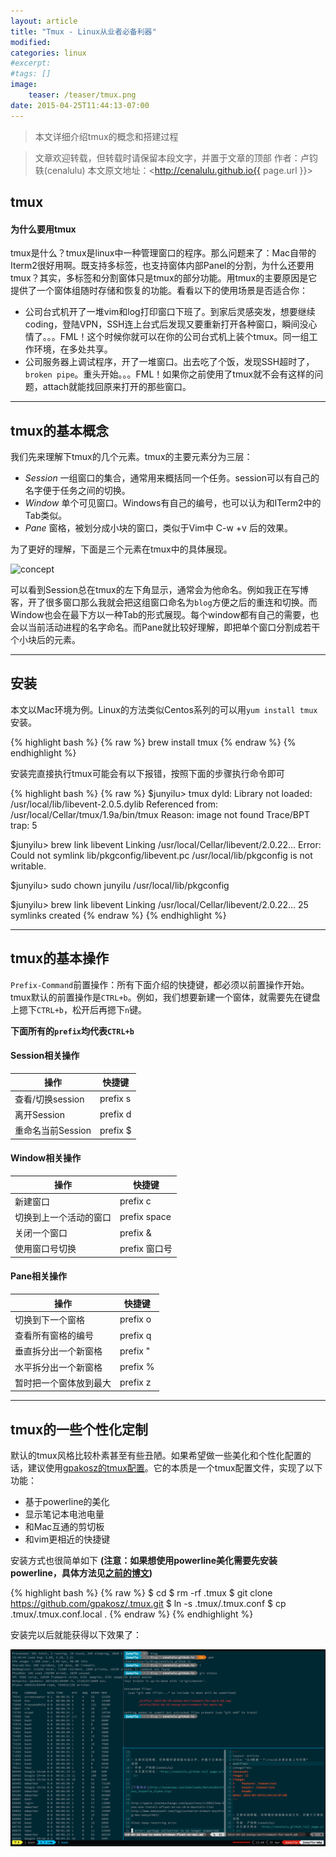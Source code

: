 ```yaml
---
layout: article
title: "Tmux - Linux从业者必备利器"
modified:
categories: linux
#excerpt:
#tags: []
image:
    teaser: /teaser/tmux.png
date: 2015-04-25T11:44:13-07:00
---
```


> 本文详细介绍tmux的概念和搭建过程


> 文章欢迎转载，但转载时请保留本段文字，并置于文章的顶部
> 作者：卢钧轶(cenalulu)
> 本文原文地址：<http://cenalulu.github.io{{ page.url }}>


## tmux

#### 为什么要用tmux

tmux是什么？tmux是linux中一种管理窗口的程序。那么问题来了：Mac自带的Iterm2很好用啊。既支持多标签，也支持窗体内部Panel的分割，为什么还要用tmux？其实，多标签和分割窗体只是tmux的部分功能。用tmux的主要原因是它提供了一个窗体组随时存储和恢复的功能。看看以下的使用场景是否适合你：

- 公司台式机开了一堆vim和log打印窗口下班了。到家后灵感突发，想要继续coding，登陆VPN，SSH连上台式后发现又要重新打开各种窗口，瞬间没心情了。。。FML！这个时候你就可以在你的公司台式机上装个tmux。同一组工作环境，在多处共享。
- 公司服务器上调试程序，开了一堆窗口。出去吃了个饭，发现SSH超时了，`broken pipe`。重头开始。。。FML！如果你之前使用了tmux就不会有这样的问题，attach就能找回原来打开的那些窗口。


---


## tmux的基本概念

我们先来理解下tmux的几个元素。tmux的主要元素分为三层：

- *Session* 一组窗口的集合，通常用来概括同一个任务。session可以有自己的名字便于任务之间的切换。
- *Window* 单个可见窗口。Windows有自己的编号，也可以认为和ITerm2中的Tab类似。
- *Pane* 窗格，被划分成小块的窗口，类似于Vim中 C-w +v 后的效果。

为了更好的理解，下面是三个元素在tmux中的具体展现。

![concept](/images/linux/tmux/concept.jpg)

可以看到Session总在tmux的左下角显示，通常会为他命名。例如我正在写博客，开了很多窗口那么我就会把这组窗口命名为`blog`方便之后的重连和切换。而Window也会在最下方以一种Tab的形式展现。每个window都有自己的需要，也会以当前活动进程的名字命名。而Pane就比较好理解，即把单个窗口分割成若干个小块后的元素。


---


## 安装

本文以Mac环境为例。Linux的方法类似Centos系列的可以用`yum install tmux`安装。

{% highlight bash %}
{% raw %}
brew install tmux
{% endraw %}
{% endhighlight %}

安装完直接执行tmux可能会有以下报错，按照下面的步骤执行命令即可

{% highlight bash %}
{% raw %}
$junyilu> tmux
dyld: Library not loaded: /usr/local/lib/libevent-2.0.5.dylib
Referenced from: /usr/local/Cellar/tmux/1.9a/bin/tmux
Reason: image not found
Trace/BPT trap: 5

$junyilu> brew link libevent
Linking /usr/local/Cellar/libevent/2.0.22...
Error: Could not symlink lib/pkgconfig/libevent.pc
/usr/local/lib/pkgconfig is not writable.

$junyilu> sudo chown junyilu /usr/local/lib/pkgconfig

$junyilu> brew link libevent
Linking /usr/local/Cellar/libevent/2.0.22... 25 symlinks created
{% endraw %}
{% endhighlight %}


---


## tmux的基本操作

`Prefix-Command`前置操作：所有下面介绍的快捷键，都必须以前置操作开始。tmux默认的前置操作是`CTRL+b`。例如，我们想要新建一个窗体，就需要先在键盘上摁下`CTRL+b`，松开后再摁下`n`键。

**下面所有的`prefix`均代表`CTRL+b`**

#### Session相关操作

操作|快捷键
-|-
查看/切换session| prefix s
离开Session| prefix d
重命名当前Session| prefix $


#### Window相关操作

操作|快捷键
-|-
新建窗口|prefix c
切换到上一个活动的窗口|prefix space
关闭一个窗口|prefix &
使用窗口号切换|prefix 窗口号


#### Pane相关操作

操作|快捷键
-|-
切换到下一个窗格|prefix o
查看所有窗格的编号|prefix q
垂直拆分出一个新窗格|prefix "
水平拆分出一个新窗格|prefix %
暂时把一个窗体放到最大|prefix z


---


## tmux的一些个性化定制

默认的tmux风格比较朴素甚至有些丑陋。如果希望做一些美化和个性化配置的话，建议使用[gpakosz的tmux配置](https://github.com/gpakosz/.tmux)。它的本质是一个tmux配置文件，实现了以下功能：

- 基于powerline的美化
- 显示笔记本电池电量
- 和Mac互通的剪切板
- 和vim更相近的快捷键

安装方式也很简单如下 **(注意：如果想使用powerline美化需要先安装powerline，具体方法见[之前的博文](/linux/mac-powerline/))**

{% highlight bash %}
{% raw %}
$ cd
$ rm -rf .tmux
$ git clone https://github.com/gpakosz/.tmux.git
$ ln -s .tmux/.tmux.conf
$ cp .tmux/.tmux.conf.local .
{% endraw %}
{% endhighlight %}

安装完以后就能获得以下效果了：

![powerline](/images/linux/tmux/tmux_screenshot.png)





















